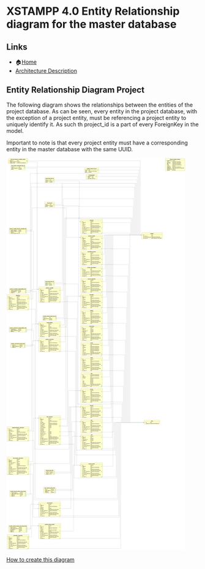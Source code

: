XSTAMPP 4.0 Entity Relationship diagram for the master database
========================

Links
-----
* :house:[Home](README.md)
* [Architecture Description](architecture-description.md)

Entity Relationship Diagram Project
----------------------------------

The following diagram shows the relationships between the entities of the project database. As can be seen, every entity in the project database, with the exception of a project entity, must be referencing a project entity to uniquely identify it. As such th project_id is a part of every ForeignKey in the model.

Important to note is that every project entity must have a corresponding entity in the master database with the same UUID.


![Entity Relationship model for project database](images/er-diagram-project-data.png "Entity Relationship model for project database")

[How to create this diagram](creatingErDiagrams.md)
